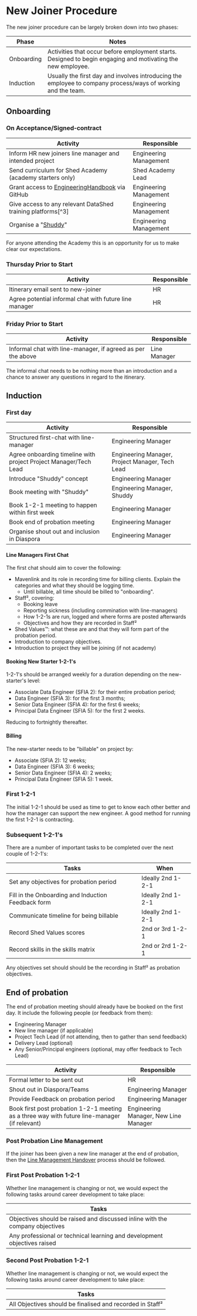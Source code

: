 
# New Joiner Procedure

The new joiner procedure can be largely broken down into two phases:

|Phase|Notes|
|-----|-----|
|Onboarding|Activities that occur before employment starts. Designed to begin engaging and motivating the new employee.|
|Induction|Usually the first day and involves introducing the employee to company process/ways of working and the team.|

## Onboarding

### On Acceptance/Signed-contract

|Activity|Responsible|
|--------|-----------|
|Inform HR new joiners line manager and intended project|Engineering Management|
|Send curriculum for Shed Academy (academy starters only)|Shed Academy Lead|
|Grant access to [EngineeringHandbook](https://github.com/TheDataShed/EngineeringHandbook) via GitHub|Engineering Management|
|Give access to any relevant DataShed training platforms[^3]|Engineering Management|
|Organise a "[Shuddy](shuddy.md)"|Engineering Management|

For anyone attending the Academy this is an opportunity for us to make clear
our expectations.

### Thursday Prior to Start

|Activity|Responsible|
|--------|-----------|
|Itinerary email sent to new-joiner|HR|
|Agree potential informal chat with future line manager|HR|

### Friday Prior to Start

|Activity|Responsible|
|--------|-----------|
|Informal chat with line-manager, if agreed as per the above|Line Manager|

The informal chat needs to be nothing more than an introduction and a chance to
answer any questions in regard to the itinerary.

## Induction

### First day

|Activity|Responsible|
|--------|-----------|
|Structured first-chat with line-manager|Engineering Manager|
|Agree onboarding timeline with project Project Manager/Tech Lead|Engineering Manager, Project Manager, Tech Lead|
|Introduce "Shuddy" concept|Engineering Manager|
|Book meeting with "Shuddy"|Engineering Manager, Shuddy|
|Book 1-2-1 meeting to happen within first week|Engineering Manager|
|Book end of probation meeting|Engineering Manager|
|Organise shout out and inclusion in Diaspora|Engineering Manager|

#### Line Managers First Chat

The first chat should aim to cover the following:

- Mavenlink and its role in recording time for billing clients. Explain the
  categories and what they should be logging time.
  - Until billable, all time should be billed to "onboarding".
- Staff², covering:
  - Booking leave
  - Reporting sickness (including commination with line-managers)
  - How 1-2-1s are run, logged and where forms are posted afterwards
  - Objectives and how they are recorded in Staff²
- Shed Values™: what these are and that they will form part of the probation
  period.
- Introduction to company objectives.
- Introduction to project they will be joining (if not academy)

#### Booking New Starter 1-2-1's

1-2-1's should be arranged weekly for a duration depending on the new-starter's
level:

- Associate Data Engineer (SFIA 2): for their entire probation period;
- Data Engineer (SFIA 3): for the first 3 months;
- Senior Data Engineer (SFIA 4): for the first 6 weeks;
- Principal Data Engineer (SFIA 5): for the first 2 weeks.

Reducing to fortnightly thereafter.

#### Billing

The new-starter needs to be "billable" on project by:

- Associate (SFIA 2): 12 weeks;
- Data Engineer (SFIA 3): 6 weeks;
- Senior Data Engineer (SFIA 4): 2 weeks;
- Principal Data Engineer (SFIA 5): 1 week.

### First 1-2-1

The initial 1-2-1 should be used as time to get to know each other better and
how the manager can support the new engineer. A good method for running the
first 1-2-1 is contracting.

### Subsequent 1-2-1's

There are a number of important tasks to be completed over the next couple of
1-2-1's:

|Tasks|When|
|-----|----|
|Set any objectives for probation period|Ideally 2nd 1-2-1|
|Fill in the Onboarding and Induction Feedback form|Ideally 2nd 1-2-1|
|Communicate timeline for being billable|Ideally 2nd 1-2-1|
|Record Shed Values scores|2nd or 3rd 1-2-1|
|Record skills in the skills matrix|2nd or 2rd 1-2-1|

Any objectives set should should be the recording in Staff² as probation
objectives.

## End of probation

The end of probation meeting should already have be booked on the first day.
It include the following people (or feedback from them):

- Engineering Manager
- New line manager (if applicable)
- Project Tech Lead (if not attending, then to gather than send feedback)
- Delivery Lead (optional)
- Any Senior/Principal engineers (optional, may offer feedback to Tech Lead)

|Activity|Responsible|
|--------|-----------|
|Formal letter to be sent out|HR|
|Shout out in Diaspora/Teams|Engineering Manager|
|Provide Feedback on probation period|Engineering Manager|
|Book first post probation 1-2-1 meeting as a three way with future line-manager (if relevant)|Engineering Manager, New Line Manager|

### Post Probation Line Management

If the joiner has been given a new line manager at the end of probation, then
the [Line Management Handover](https://thedatashed.sharepoint.com/sites/sds/SitePages/Line-management-hand-over.aspx)
process should be followed.

### First Post Probation 1-2-1

Whether line management is changing or not, we would expect the following tasks
around career development to take place:

|Tasks|
|-----|
|Objectives should be raised and discussed inline with the company objectives|
|Any professional or technical learning and development objectives raised|

### Second Post Probation 1-2-1

Whether line management is changing or not, we would expect the following tasks
around career development to take place:

|Tasks|
|-----|
|All Objectives should be finalised and recorded in Staff²|
